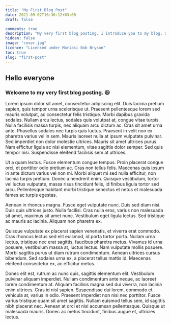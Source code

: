 ```yaml
---
title: "My First Blog Post"
date: 2021-09-02T16:36:12+03:00
draft: false

comments: true
description: "My very first blog posting. I introduce you to my blog, and what It's all gonna be about"
hidden: false
image: "cover.jpg"
licence: "Licensed under Moriasi Bob Bryson"
toc: true
slug: "first-post"
---
```


## Hello everyone

### Welcome to my very first blog posting. :smiley:

Lorem ipsum dolor sit amet, consectetur adipiscing elit. Duis lacinia pretium sapien, quis tempor urna scelerisque ut. Praesent pellentesque lorem sed mauris volutpat, ac consectetur felis tristique. Morbi dapibus gravida sodales. Nullam arcu lectus, sodales quis volutpat at, congue vitae turpis. Nulla facilisis massa turpis, nec aliquam arcu dictum ac. Cras sit amet urna ante. Phasellus sodales nec turpis quis luctus. Praesent in velit non ex pharetra varius vel in sem. Mauris laoreet nulla at ipsum vulputate pulvinar. Sed imperdiet non dolor molestie ultrices. Mauris sit amet ultrices purus. Nam efficitur ligula ac nisi elementum, vitae sagittis dolor semper. Sed quis tempor nisi. Suspendisse eleifend facilisis sem at ultrices.

Ut a quam lectus. Fusce elementum congue tempus. Proin placerat congue orci, et porttitor odio pretium ac. Cras non tellus felis. Maecenas quis ipsum in ante dictum varius vel non mi. Morbi aliquet mi sed nulla efficitur, non lacinia turpis pretium. Donec a hendrerit enim. Quisque vestibulum, tortor vel luctus vulputate, massa risus tincidunt felis, id finibus ligula tortor sed arcu. Pellentesque habitant morbi tristique senectus et netus et malesuada fames ac turpis egestas.

Aenean in rhoncus magna. Fusce eget vulputate nunc. Duis sed diam nisi. Duis quis ultrices justo. Nulla facilisi. Cras nulla eros, varius non malesuada sit amet, maximus sit amet nunc. Vestibulum eget ligula lectus. Sed tristique ac mauris ac lacinia. Aliquam non pharetra ex.

Quisque vulputate ex placerat sapien venenatis, et viverra erat commodo. Cras rhoncus lectus sed elit euismod, id porta tortor porta. Nullam urna lectus, tristique nec erat sagittis, faucibus pharetra metus. Vivamus id urna posuere, vestibulum massa at, luctus lectus. Nam vulputate mollis posuere. Morbi sagittis purus ut diam rutrum condimentum. Aenean ultrices cursus bibendum. Sed sodales urna ex, a placerat tellus mattis id. Maecenas eleifend consectetur ex, ac efficitur metus.

Donec elit est, rutrum ac nunc quis, sagittis elementum elit. Vestibulum pulvinar aliquam imperdiet. Nullam condimentum ante neque, ac laoreet lorem condimentum at. Aliquam facilisis magna sed dui viverra, non lacinia enim ultrices. Cras id nisl sapien. Suspendisse dui lorem, commodo et vehicula at, varius in odio. Praesent imperdiet non nisi nec porttitor. Fusce varius tristique quam sit amet sagittis. Nullam euismod tellus sem, id sagittis nibh placerat nec. Aenean at orci et nisl accumsan pellentesque. Quisque ut malesuada mauris. Donec ac metus tincidunt, finibus augue et, ultricies lectus.
